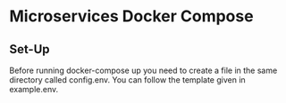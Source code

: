 # Microservices Docker Compose
## Set-Up
Before running docker-compose up you need to create a file in the same directory called config.env. You can follow the template given in example.env.